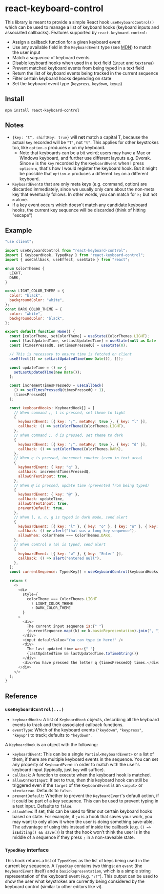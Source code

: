 # react-keyboard-control

This library is meant to provide a simple React hook `useKeyboardControl()` which can be used to manage a list of keyboard hooks (keyboard inputs and associated callbacks). Features supported by `react-keyboard-control`:

- Assign a callback function for a given keyboard event
- Use any available field in the `KeyboardEvent` type (see [MDN](https://developer.mozilla.org/en-US/docs/Web/API/KeyboardEvent/isComposing)) to match the user input
- Match a _sequence_ of keyboard events
- Disable keyboard hooks when used in a text field (`input` and `textarea`)
- Prevent matched keyboard events from being typed in a text field
- Return the list of keyboard events being tracked in the current sequence
- Filter certain keyboard hooks depending on state
- Set the keyboard event type (`keypress`, `keydown`, `keyup`)

## Install

```
npm install react-keyboard-control
```

## Notes

- `{key: "t", shiftKey: true}` will **not** match a capital T, because the actual `key` recorded will be `"T"`, not `"t"`. This applies for other keystrokes too, like `option-o` produces `ø` on my keyboard.
  - Note that keyboards can be a bit weird; users may have a Mac or Windows keyboard, and further use different layouts e.g. Dvorak. Since `ø` is the `key` recorded by the `KeyboardEvent` when I press `option-o`, that's how I would register the keyboard hook. But it might be possible that `option-o` produces a different `key` on a different keyboard.
- `KeyboardEvent`s that are only meta keys (e.g. command, option) are discarded immediately, since we usually only care about the non-meta key that eventually follows. In other words, you can match for `⌘;` but not `⌘` alone.
- If a key event occurs which doesn't match any candidate keyboard hooks, the current key sequence will be discarded (think of hitting "escape")

## Example

```js
"use client";

import useKeyboardControl from "react-keyboard-control";
import { KeyboardHook, TypedKey } from "react-keyboard-control";
import { useCallback, useEffect, useState } from "react";

enum ColorThemes {
  LIGHT,
  DARK,
}

const LIGHT_COLOR_THEME = {
  color: "black",
  backgroundColor: "white",
};
const DARK_COLOR_THEME = {
  color: "white",
  backgroundColor: "black",
};

export default function Home() {
  const [colorTheme, setColorTheme] = useState(ColorThemes.LIGHT);
  const [lastUpdatedTime, setLastUpdatedTime] = useState(null as Date | null);
  const [timesPressedQ, setTimesPressedQ] = useState(0);

  // This is necessary to ensure time is fetched on client
  useEffect(() => setLastUpdatedTime(new Date()), []);

  const updateTime = () => {
    setLastUpdatedTime(new Date());
  };

  const incrementTimesPressedQ = useCallback(
    () => setTimesPressedQ(timesPressedQ + 1),
    [timesPressedQ]
  );

  const keyboardHooks: KeyboardHook[] = [
    // When command ;, l is pressed, set theme to light
    {
      keyboardEvent: [{ key: ";", metaKey: true }, { key: "l" }],
      callback: () => setColorTheme(ColorThemes.LIGHT),
    },
    // When command ;, d is pressed, set theme to dark
    {
      keyboardEvent: [{ key: ";", metaKey: true }, { key: "d" }],
      callback: () => setColorTheme(ColorThemes.DARK),
    },
    // When q is pressed, increment counter (even in text area)
    {
      keyboardEvent: { key: "q" },
      callback: incrementTimesPressedQ,
      allowOnTextInput: true,
    },
    // When @ is pressed, update time (prevented from being typed)
    {
      keyboardEvent: { key: "@" },
      callback: updateTime,
      allowOnTextInput: true,
      preventDefault: true,
    },
    // When l, o, n, g is typed in dark mode, send alert
    {
      keyboardEvent: [{ key: "l" }, { key: "o" }, { key: "n" }, { key: "g" }],
      callback: () => alert("that was a long key sequence"),
      allowWhen: colorTheme === ColorThemes.DARK,
    },
    // When control o (ø) is typed, send alert
    {
      keyboardEvent: [{ key: "ø" }, { key: "Enter" }],
      callback: () => alert("entered null"),
    },
  ];
  const currentSequence: TypedKey[] = useKeyboardControl(keyboardHooks);

  return (
    <>
      <div
        style={
          colorTheme === ColorThemes.LIGHT
            ? LIGHT_COLOR_THEME
            : DARK_COLOR_THEME
        }
      >
        <div>
          The current input sequence is:{" "}
          {currentSequence.map((k) => k.basicRepresentation).join(", ")}
        </div>
        <input defaultValue="You can type in here!" />
        <div>
          The last updated time was:{" "}
          {lastUpdatedTime && lastUpdatedTime.toTimeString()}
        </div>
        <div>You have pressed the letter q {timesPressedQ} times.</div>
      </div>
    </>
  );
}
```

## Reference

### `useKeyboardControl(...)`

- `keyboardHooks`: A list of `KeyboardHook` objects, describing all the keyboard events to track and their associated callback functions.
- `eventType`: Which of the keyboard events (`"keydown"`, `"keypress"`, `"keyup"`) to track; defaults to `"keydown"`.

A `KeyboardHook` is an object with the following:

- `keyboardEvent`: This can be a single `Partial<KeyboardEvent>` or a list of them, if there are multiple keyboard events in the sequence. You can set any property of `KeyboardEvent` in order to match with the user's keyboard input (typically, just `key` will suffice).
- `callback`: A function to execute when the keyboard hook is matched.
- `allowOnTextInput`: If set to true, then this keyboard hook can still be triggered even if the `target` of the `KeyboardEvent` is an `<input>` or `<textarea>`. Defaults to `false`.
- `preventDefault`: Whether to prevent the `KeyboardEvent`'s default action, if it could be part of a key sequence. This can be used to prevent typing in a text input. Defaults to `false`.
- `allowWhen`: If set, this can be used to filter out certain keyboard hooks based on state. For example, if `;w` is a hook that saves your work, you may want to only allow it when the user is doing something save-able. The advantage of using this instead of inside the callback (e.g. `() => isEditing() && save()`) is that the hook won't think the user is in the middle of a sequence if they press `;` in a non-saveable state.

### `TypedKey` interface

This hook returns a list of `TypedKey`s as the list of keys being used in the current key sequence. A `TypedKey` contains two things: an `event` (the `KeyboardEvent` itself) and a `basicRepresentation`, which is a simple string representation of the keyboard event (e.g. `"⇧T"`). This output can be used to show the user what keystrokes are currently being considered by the keyboard control (similar to other editors like vi).
